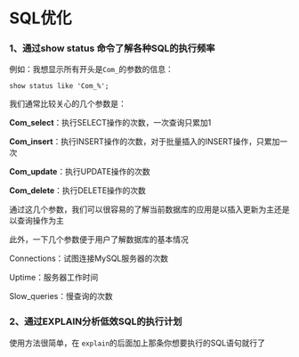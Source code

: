 # SQL优化

### 1、通过show status 命令了解各种SQL的执行频率

例如：我想显示所有开头是`Com_`的参数的信息：

```
show status like 'Com_%';
```

我们通常比较关心的几个参数是：

**Com_select**：执行SELECT操作的次数，一次查询只累加1

**Com_insert**：执行INSERT操作的次数，对于批量插入的INSERT操作，只累加一次

**Com_update**：执行UPDATE操作的次数

**Com_delete**：执行DELETE操作的次数

通过这几个参数，我们可以很容易的了解当前数据库的应用是以插入更新为主还是以查询操作为主

此外，一下几个参数便于用户了解数据库的基本情况

Connections：试图连接MySQL服务器的次数

Uptime：服务器工作时间

Slow_queries：慢查询的次数

### 2、通过EXPLAIN分析低效SQL的执行计划

使用方法很简单，在 `explain`的后面加上那条你想要执行的SQL语句就行了



